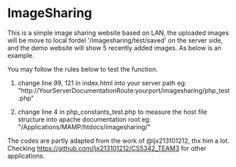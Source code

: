 # ImageSharing

This is a simple image sharing website based on LAN, the uploaded images will be move to local fordel '/imagesharing/test/saved' on the server side, and the demo website will show 5 recently added images. As below is an example.



You may follow the rules below to test the function.

1. change line 99, 121 in index.html into your server path
   eg: "http://YourServerDocumentationRoute:yourport/imagesharing/php_test.php"

2. change line 4 in php_constants_test.php to measure the host file structure into apache documentation root
   eg:  "/Applications/MAMP/htdocs/imagesharing/"

The codes are partly adapted from the work of @ljx213101212, thx him a lot.
Checking https://github.com/ljx213101212/CS5342_TEAM3 for other applications.
